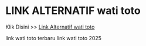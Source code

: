 # LINK ALTERNATIF wati toto

Klik Disini >> <a href="https://linksto.pages.dev/">Link Alternatif wati toto </a>

link wati toto terbaru
link wati toto 2025